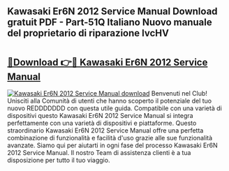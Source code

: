 ## Kawasaki Er6N 2012 Service Manual Download gratuit PDF - Part-51Q Italiano Nuovo manuale del proprietario di riparazione lvcHV

# <h2><a href="http://dfafl5.blite.top/?on=Kawasaki+Er6N+2012+Service+Manual">🔗Download 👉🔴 Kawasaki Er6N 2012 Service Manual</a></h2>

[![Kawasaki Er6N 2012 Service Manual download](https://i.imgur.com/lujVjoI.png)](http://dfafl5.blite.top/?on=Kawasaki+Er6N+2012+Service+Manual)
Benvenuti nel Club! Unisciti alla Comunità di utenti che hanno scoperto il potenziale del tuo nuovo REDDDDDDD con questa utile guida. Compatibile con una varietà di dispositivi questo Kawasaki Er6N 2012 Service Manual si integra perfettamente con una varietà di dispositivi e piattaforme. Questo straordinario Kawasaki Er6N 2012 Service Manual offre una perfetta combinazione di funzionalità e facilità d'uso grazie alle sue funzionalità avanzate. Siamo qui per aiutarti in ogni fase del processo Kawasaki Er6N 2012 Service Manual. Il nostro Team di assistenza clienti è a tua disposizione per tutto il tuo viaggio.
